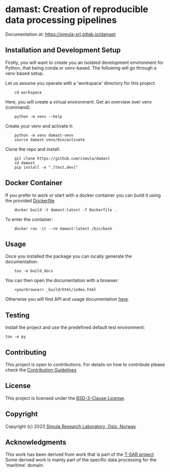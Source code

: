 # damast: Creation of reproducible data processing pipelines

Documentation at: https://simula-srl.gitlab.io/damast

## Installation and Development Setup

Firstly, you will want to create you an isolated development environment for Python, that being conda or venv-based.
The following will go through a venv based setup.

Let us assume you operate with a 'workspace' directory for this project:

```
    cd workspace
```

Here, you will create a virtual environment.
Get an overview over venv (command):

```
    python -m venv --help
```

Create your venv and activate it:
```
    python -m venv damast-venv
    source damast-venv/bin/activate
```

Clone the repo and install:

```
    git clone https://github.com/simula/damast
    cd damast
    pip install -e ".[test,dev]"

```

## Docker Container

If you prefer to work or start with a docker container you can build it using the provided [Dockerfile](Dockerfile)
```
    docker build -t damast:latest -f Dockerfile .
```

To enter the container:
```
    docker run -it --rm damast:latest /bin/bash
```

## Usage

Once you installed the package you can locally generate the documentation:
```
    tox -e build_docs
```
You can then open the documentation with a browser:
```
    <yourbrowser> _build/html/index.html
```

Otherwise you will find API and usage documentation [here](https://simula-srl.gitlab.io/damast/README.html).




## Testing

Install the project and use the predefined default test environment:

    tox -e py

## Contributing

This project is open to contributions. For details on how to contribute please check the [Contribution Guidelines](CONTRIBUTING.md)

## License
This project is licensed under the [BSD-3-Clause License](LICENSE).

## Copyright

Copyright (c) 2023 [Simula Research Laboratory, Oslo, Norway](https://www.simula.no/research/software-engineering)

## Acknowledgments

This work has been derived from work that is part of the [T-SAR project](https://www.simula.no/research/projects/t-sar)
Some derived work is mainly part of the specific data processing for the 'maritime' domain.
